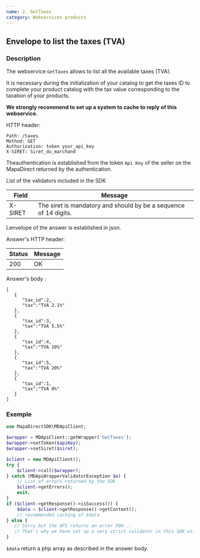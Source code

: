 ```yaml
---
name: 2. GetTaxes
category: Webservices products
---
```



## Envelope to list the taxes (TVA) ##


### Description ###

The webservice `GetTaxes` allows to list all the available taxes (TVA).

It is necessary during the initialization of your catalog to get the taxes ID
to complete your product catalog with the tax value corresponding to the
taxation of your products.

**We strongly recommend to set up a system to cache to reply of this
webservice.**

HTTP header:

```
Path: /taxes
Method: GET
Authorization: token your_api_key
X-SIRET: Siret_du_marchand
```

Theauthentication is established from the token `Api Key` of the seller on the
MapaDirect returned by the authentication.

List of the validators included in the SDK

| Field | Message |
| ------ | ------ |
| X-SIRET | The siret is mandatory and should by be a sequence of 14 digits. |

Lenvelope of the answer is established in json.

Answer's HTTP header:

| Status | Message |
| ------ | ------ |
| 200 | OK |

Answer's body :

```application/json
[
   {
      "tax_id":2,
      "tax":"TVA 2.1%"
   },
   {
      "tax_id":3,
      "tax":"TVA 5.5%"
   },
   {
      "tax_id":4,
      "tax":"TVA 10%"
   },
   {
      "tax_id":5,
      "tax":"TVA 20%"
   },
   {
      "tax_id":1,
      "tax":"TVA 0%"
   }
]
```


### Exemple ###

```php
use MapaDirectSDK\MDApiClient;

$wrapper = MDApiClient::getWrapper('GetTaxes');
$wrapper->setToken($apiKey);
$wrapper->setSiret($siret);

$client = new MDApiClient();
try {
    $client->call($wrapper);
} catch (MDApiWrapperValidatorException $e) {
    // List of errors returned by the SDK
    $client->getErrors();
    exit;
}
if ($client->getResponse()->isSuccess()) {
    $data = $client->getResponse()->getContent();
    // recommended caching of $data 
} else {
   // Sorry but the API returns an error 500...
   // That's why we have set up a very strict validator in this SDK with all the known error cases.
}
```

`$data` return a php array as described in the answer body.
